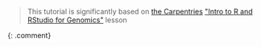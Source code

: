 > <comment-title></comment-title>
>
> This tutorial is significantly based on [the Carpentries](https://carpentries.org) ["Intro to R and RStudio for Genomics"](https://datacarpentry.org/genomics-r-intro/) lesson
>
{: .comment}
